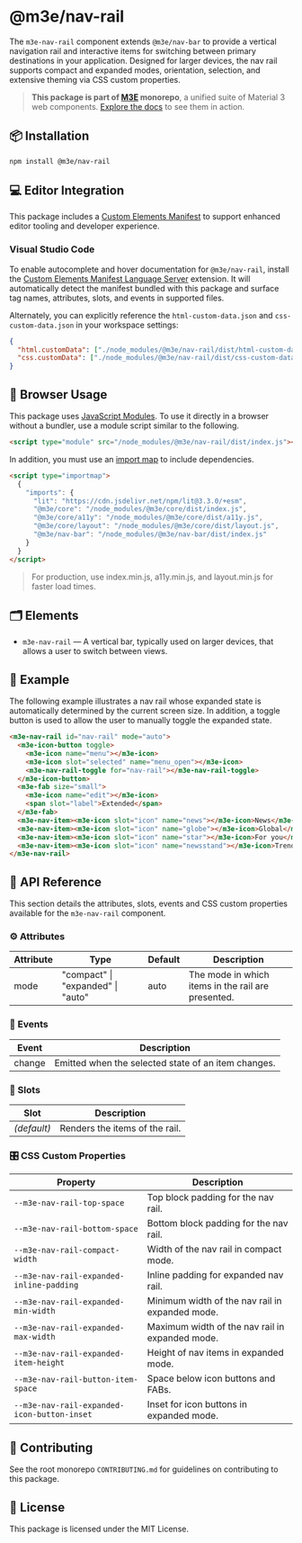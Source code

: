 # @m3e/nav-rail

The `m3e-nav-rail` component extends `@m3e/nav-bar` to provide a vertical navigation rail and interactive items for switching between primary destinations in your application. Designed for larger devices, the nav rail supports compact and expanded modes, orientation, selection, and extensive theming via CSS custom properties.

> **This package is part of [M3E](https://github.com/matraic/m3e) monorepo**, a unified suite of Material 3 web components. [Explore the docs](https://matraic.github.io/m3e) to see them in action.

## 📦 Installation

```bash
npm install @m3e/nav-rail
```

## 💻 Editor Integration

This package includes a [Custom Elements Manifest](https://github.com/webcomponents/custom-elements-manifest) to support enhanced editor tooling and developer experience.

### Visual Studio Code

To enable autocomplete and hover documentation for `@m3e/nav-rail`, install the [Custom Elements Manifest Language Server](https://marketplace.visualstudio.com/items?itemName=pwrs.cem-language-server-vscode) extension. It will automatically detect the manifest bundled with this package and surface tag names, attributes, slots, and events in supported files.

Alternately, you can explicitly reference the `html-custom-data.json` and `css-custom-data.json` in your workspace settings:

```json
{
  "html.customData": ["./node_modules/@m3e/nav-rail/dist/html-custom-data.json"],
  "css.customData": ["./node_modules/@m3e/nav-rail/dist/css-custom-data.json"]
}
```

## 🚀 Browser Usage

This package uses [JavaScript Modules](https://developer.mozilla.org/en-US/docs/Web/JavaScript/Guide/Modules#module_specifiers). To use it directly in a browser without a bundler, use a module script similar to the following.

```html
<script type="module" src="/node_modules/@m3e/nav-rail/dist/index.js"></script>
```

In addition, you must use an [import map](https://developer.mozilla.org/en-US/docs/Web/HTML/Reference/Elements/script/type/importmap) to include dependencies.

```html
<script type="importmap">
  {
    "imports": {
      "lit": "https://cdn.jsdelivr.net/npm/lit@3.3.0/+esm",
      "@m3e/core": "/node_modules/@m3e/core/dist/index.js",
      "@m3e/core/a11y": "/node_modules/@m3e/core/dist/a11y.js",
      "@m3e/core/layout": "/node_modules/@m3e/core/dist/layout.js",
      "@m3e/nav-bar": "/node_modules/@m3e/nav-bar/dist/index.js"
    }
  }
</script>
```

> For production, use index.min.js, a11y.min.js, and layout.min.js for faster load times.

## 🗂️ Elements

- `m3e-nav-rail` — A vertical bar, typically used on larger devices, that allows a user to switch between views.

## 🧪 Example

The following example illustrates a nav rail whose expanded state is automatically determined by the current screen size. In addition, a toggle button is used to allow the user to manually toggle the expanded state.

```html
<m3e-nav-rail id="nav-rail" mode="auto">
  <m3e-icon-button toggle>
    <m3e-icon name="menu"></m3e-icon>
    <m3e-icon slot="selected" name="menu_open"></m3e-icon>
    <m3e-nav-rail-toggle for="nav-rail"></m3e-nav-rail-toggle>
  </m3e-icon-button>
  <m3e-fab size="small">
    <m3e-icon name="edit"></m3e-icon>
    <span slot="label">Extended</span>
  </m3e-fab>
  <m3e-nav-item><m3e-icon slot="icon" name="news"></m3e-icon>News</m3e-nav-item>
  <m3e-nav-item><m3e-icon slot="icon" name="globe"></m3e-icon>Global</m3e-nav-item>
  <m3e-nav-item><m3e-icon slot="icon" name="star"></m3e-icon>For you</m3e-nav-item>
  <m3e-nav-item><m3e-icon slot="icon" name="newsstand"></m3e-icon>Trending</m3e-nav-item>
</m3e-nav-rail>
```

## 📖 API Reference

This section details the attributes, slots, events and CSS custom properties available for the `m3e-nav-rail` component.

### ⚙️ Attributes

| Attribute | Type                              | Default | Description                                        |
| --------- | --------------------------------- | ------- | -------------------------------------------------- |
| mode      | "compact" \| "expanded" \| "auto" | auto    | The mode in which items in the rail are presented. |

### 🔔 Events

| Event  | Description                                         |
| ------ | --------------------------------------------------- |
| change | Emitted when the selected state of an item changes. |

### 🧩 Slots

| Slot        | Description                    |
| ----------- | ------------------------------ |
| _(default)_ | Renders the items of the rail. |

### 🎛️ CSS Custom Properties

| Property                                    | Description                                     |
| ------------------------------------------- | ----------------------------------------------- |
| `--m3e-nav-rail-top-space`                  | Top block padding for the nav rail.             |
| `--m3e-nav-rail-bottom-space`               | Bottom block padding for the nav rail.          |
| `--m3e-nav-rail-compact-width`              | Width of the nav rail in compact mode.          |
| `--m3e-nav-rail-expanded-inline-padding`    | Inline padding for expanded nav rail.           |
| `--m3e-nav-rail-expanded-min-width`         | Minimum width of the nav rail in expanded mode. |
| `--m3e-nav-rail-expanded-max-width`         | Maximum width of the nav rail in expanded mode. |
| `--m3e-nav-rail-expanded-item-height`       | Height of nav items in expanded mode.           |
| `--m3e-nav-rail-button-item-space`          | Space below icon buttons and FABs.              |
| `--m3e-nav-rail-expanded-icon-button-inset` | Inset for icon buttons in expanded mode.        |

## 🤝 Contributing

See the root monorepo `CONTRIBUTING.md` for guidelines on contributing to this package.

## 📄 License

This package is licensed under the MIT License.
